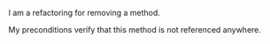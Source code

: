 I am a refactoring for removing a method.My preconditions verify that this method is not referenced anywhere.